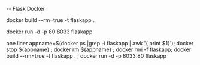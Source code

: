 -- Flask Docker

docker build --rm=true -t flaskapp .

docker run -d -p 80:8033 flaskapp
 

one liner
appname=$(docker ps |grep -i flaskapp | awk '{ print $1}'); docker stop ${appname} ; docker rm ${appname} ; docker rmi -f flaskapp; docker build --rm=true -t flaskapp . ; docker run -d -p 8033:80 flaskapp
